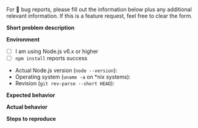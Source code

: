 For :bug: bug reports, please fill out the information below plus any additional relevant information. If this is a feature request, feel free to clear the form.

**Short problem description**

**Environment**
- [ ] I am using Node.js v6.x or higher
- [ ] `npm install` reports success
- Actual Node.js version (`node --version`):
- Operating system (`uname -a` on *nix systems):
- Revision (`git rev-parse --short HEAD`):

**Expected behavior**

**Actual behavior**

**Steps to reproduce**
